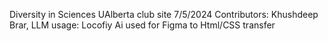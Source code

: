 Diversity in Sciences UAlberta club site
7/5/2024
Contributors: Khushdeep Brar, 
LLM usage: Locofiy Ai used for Figma to Html/CSS transfer
